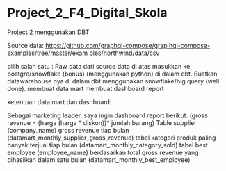# Project_2_F4_Digital_Skola
Project 2 menggunakan DBT

Source data:
[https://github.com/graphql-compose/grap hql-compose-examples/tree/master/exam
ples/northwind/data/csv](https://github.com/graphql-compose/graphql-compose-examples/tree/master/examples/northwind/data/csv)

pilih salah satu : 
Raw data dari source data di atas  masukkan ke postgre/snowflake (bonus) (menggunakan python) di dalam dbt.
Buatkan datawarehouse nya di dalam dbt menggunakan snowflake/big query (well done).
membuat data mart
membuat dashboard report


ketentuan data mart dan dashboard: 

Sebagai marketing leader, saya ingin dashboard report berikut:
(gross revenue = (harga (harga * diskon))* jumlah barang)
Table supplier (company_name) gross revenue tiap bulan (datamart_monthly_supplier_gross_revenue)
tabel kategori produk paling banyak terjual tiap bulan (datamart_monthly_category_sold)
tabel best employee (employee_name) berdasarkan total gross revenue yang dihasilkan dalam satu bulan (datamart_monthly_best_employee)

